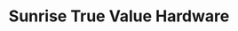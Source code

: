 ---
title: "Sunrise True Value Hardware"
url: /sunrise-beach/sunrise-true-value-hardware/
shop: Eisenwaren
---